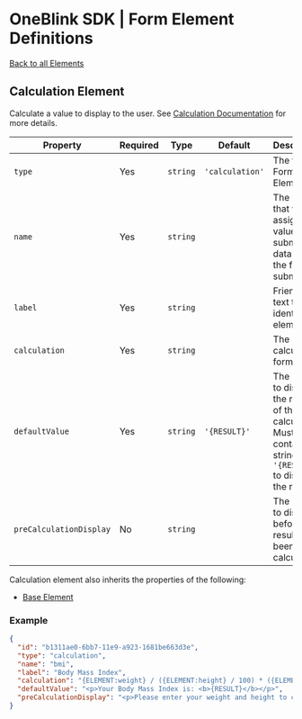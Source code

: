 # OneBlink SDK | Form Element Definitions

[Back to all Elements](./README.md)

## Calculation Element

Calculate a value to display to the user. See [Calculation Documentation](https://support.oneblink.io/support/solutions/articles/42000050882-calculation) for more details.

| Property                | Required | Type     | Default         | Description                                                                                                    |
| ----------------------- | -------- | -------- | --------------- | -------------------------------------------------------------------------------------------------------------- |
| `type`                  | Yes      | `string` | `'calculation'` | The type of Form Element.                                                                                      |
| `name`                  | Yes      | `string` |                 | The key that will be assigned a value in the submission data when the form is submitted.                       |
| `label`                 | Yes      | `string` |                 | Friendly text to identify the element.                                                                         |
| `calculation`           | Yes      | `string` |                 | The calculation formula.                                                                                       |
| `defaultValue`          | Yes      | `string` | `'{RESULT}'`    | The HTML to display the result of the calculation. Must contain the string `'{RESULT}'` to display the result. |
| `preCalculationDisplay` | No       | `string` |                 | The HTML to display before the result has been calculated.                                                     |

Calculation element also inherits the properties of the following:

-   [Base Element](./base-element.md)

### Example

```JSON
{
  "id": "b1311ae0-6bb7-11e9-a923-1681be663d3e",
  "type": "calculation",
  "name": "bmi",
  "label": "Body Mass Index",
  "calculation": "{ELEMENT:weight} / ({ELEMENT:height} / 100) * ({ELEMENT:height} / 100)",
  "defaultValue": "<p>Your Body Mass Index is: <b>{RESULT}</b></p>",
  "preCalculationDisplay": "<p>Please enter your weight and height to calculate your BMI.</p>"
}
```

